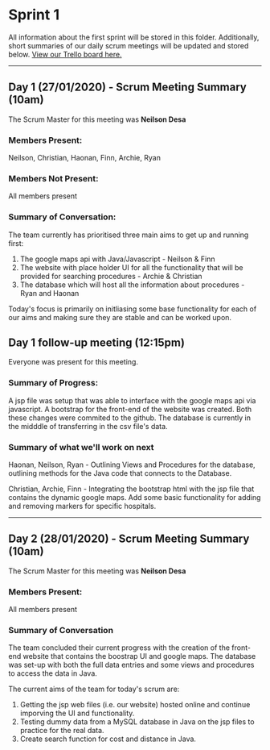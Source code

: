 # Sprint 1
All information about the first sprint will be stored in this folder. Additionally, short summaries of our daily scrum meetings will be updated and stored below. [View our Trello board here.](https://trello.com/b/cFd1UodL/ac31007-agile-project)

---
## Day 1 (27/01/2020) - Scrum Meeting Summary (10am)
The Scrum Master for this meeting was **Neilson Desa**

### Members Present:
Neilson, Christian, Haonan, Finn, Archie, Ryan

### Members Not Present:
All members present

### Summary of Conversation:
The team currently has prioritised three main aims to get up and running first:
1. The google maps api with Java/Javascript - Neilson & Finn
2. The website with place holder UI for all the functionality that will be provided for searching procedures - Archie & Christian
3. The database which will host all the information about procedures - Ryan and Haonan

Today's focus is primarily on initliasing some base functionality for each of our aims and making sure they are stable and can be worked upon.

## Day 1 follow-up meeting (12:15pm)
Everyone was present for this meeting.

### Summary of Progress:
A jsp file was setup that was able to interface with the google maps api via javascript. A bootstrap for the front-end of the website was created. Both these changes were commited to the github. The database is currently in the midddle of transferring in the csv file's data.

### Summary of what we'll work on next
Haonan, Neilson, Ryan - Outlining Views and Procedures for the database, outlining methods for the Java code that connects to the Database.

Christian, Archie, Finn - Integrating the bootstrap html with the jsp file that contains the dynamic google maps. Add some basic functionality for adding and removing markers for specific hospitals.

---
## Day 2 (28/01/2020) - Scrum Meeting Summary (10am)
The Scrum Master for this meeting was **Neilson Desa**

### Members Present:
All members present 

### Summary of Conversation
The team concluded their current progress with the creation of the front-end website that contains the boostrap UI and google maps. The database was set-up with both the full data entries and some views and procedures to access the data in Java.

The current aims of the team for today's scrum are:
1. Getting the jsp web files (i.e. our website) hosted online and continue imporving the UI and functionality.
2. Testing dummy data from a MySQL database in Java on the jsp files to practice for the real data.
3. Create search function for cost and distance in Java.
